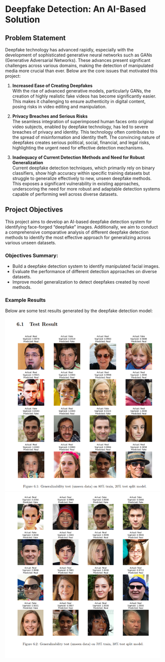 # Deepfake Detection: An AI-Based Solution

## Problem Statement

Deepfake technology has advanced rapidly, especially with the development of sophisticated generative neural networks such as GANs (Generative Adversarial Networks). These advances present significant challenges across various domains, making the detection of manipulated media more crucial than ever. Below are the core issues that motivated this project:

1. **Increased Ease of Creating Deepfakes**  
   With the rise of advanced generative models, particularly GANs, the creation of highly realistic fake videos has become significantly easier. This makes it challenging to ensure authenticity in digital content, posing risks in video editing and manipulation.

2. **Privacy Breaches and Serious Risks**  
   The seamless integration of superimposed human faces onto original video subjects, enabled by deepfake technology, has led to severe breaches of privacy and identity. This technology often contributes to the spread of misinformation and identity theft. The convincing nature of deepfakes creates serious political, social, financial, and legal risks, highlighting the urgent need for effective detection mechanisms.

3. **Inadequacy of Current Detection Methods and Need for Robust Generalization**  
   Current deepfake detection techniques, which primarily rely on binary classifiers, show high accuracy within specific training datasets but struggle to generalize effectively to new, unseen deepfake methods. This exposes a significant vulnerability in existing approaches, underscoring the need for more robust and adaptable detection systems capable of performing well across diverse datasets.

## Project Objectives

This project aims to develop an AI-based deepfake detection system for identifying face-forged “deepfake” images. Additionally, we aim to conduct a comprehensive comparative analysis of different deepfake detection methods to identify the most effective approach for generalizing across various unseen datasets.

### Objectives Summary:
- Build a deepfake detection system to identify manipulated facial images.
- Evaluate the performance of different detection approaches on diverse datasets.
- Improve model generalization to detect deepfakes created by novel methods.

### Example Results
Below are some test results generated by the deepfake detection model:

![Test Image 1](./Images/pic1.png)
![Test Image 2](./Images/pic2.png)

